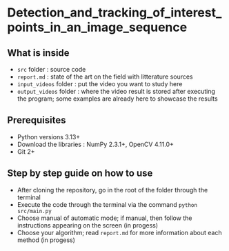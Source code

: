 # Detection_and_tracking_of_interest_points_in_an_image_sequence

## What is inside

- `src` folder : source code
- `report.md` : state of the art on the field with litterature sources
- `input_videos` folder : put the video you want to study here
- `output_videos` folder : where the video result is stored after executing the program; some examples are already here to showcase the results

## Prerequisites

- Python versions 3.13+
- Download the libraries : NumPy 2.3.1+, OpenCV 4.11.0+
- Git 2+

## Step by step guide on how to use

- After cloning the repository, go in the root of the folder through the terminal
- Execute the code through the terminal via the command `python src/main.py`
- Choose manual of automatic mode; if manual, then follow the instructions appearing on the screen (in progess)
- Choose your algorithm; read `report.md` for more information about each method (in progess)
